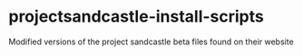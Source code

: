 # projectsandcastle-install-scripts
Modified versions of the project sandcastle beta files found on their website

